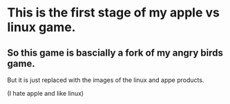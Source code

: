 # This is the first stage of my apple vs linux game.

## So this game is bascially a fork of my angry birds game. 



But it is just replaced with the images of the linux and appe products. 

(I hate apple and like linux)